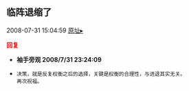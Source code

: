 ## 临阵退缩了
2008-07-31 15:04:59
[原址▸](http://www.fxgan.com/chan_time/2008_07_12/1053.htm)





**<font color='red'>回复</font>**


- **袖手旁观 2008/7/31 23:24:09**
- ```
  决策，就是反复权衡之后的选择，关键是权衡的合理性，与进退其实无关。
  再次祝福。
  ```
